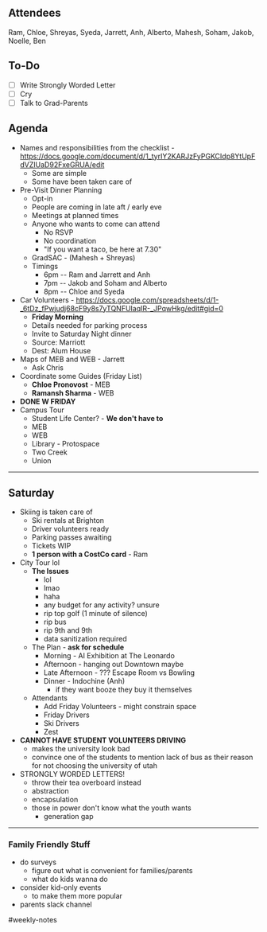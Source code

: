 ## Attendees
Ram, Chloe, Shreyas, Syeda, Jarrett, Anh, Alberto, Mahesh, Soham, Jakob, Noelle, Ben

## To-Do
- [ ] Write Strongly Worded Letter
- [ ] Cry
- [ ] Talk to Grad-Parents

## Agenda
- Names and responsibilities from the checklist - https://docs.google.com/document/d/1_tyrIY2KARJzFyPGKCIdp8YtUpFdVZIUaD92FxeGRUA/edit
	- Some are simple
	- Some have been taken care of
- Pre-Visit Dinner Planning
	- Opt-in
	- People are coming in late aft / early eve
	- Meetings at planned times
	- Anyone who wants to come can attend
		- No RSVP
		- No coordination
		- "If you want a taco, be here at 7.30"
	- GradSAC - (Mahesh + Shreyas)
	- Timings
		- 6pm -- Ram and Jarrett and Anh
		- 7pm -- Jakob and Soham and Alberto
		- 8pm -- Chloe and Syeda 
- Car Volunteers - https://docs.google.com/spreadsheets/d/1-_6tDz_fPwjudj68cF9y8s7yTQNFUIaqIR-_JPqwHkg/edit#gid=0
	- **Friday Morning**
	- Details needed for parking process
	- Invite to Saturday Night dinner
	- Source: Marriott
	- Dest: Alum House
- Maps of MEB and WEB - Jarrett
	- Ask Chris
- Coordinate some Guides (Friday List)
	- **Chloe Pronovost** - MEB
	- **Ramansh Sharma** - WEB
- **DONE W FRIDAY**
- Campus Tour 
	- Student Life Center? - **We don't have to**
	- MEB
	- WEB
	- Library - Protospace
	- Two Creek
	- Union

_____
## Saturday
- Skiing is taken care of
	- Ski rentals at Brighton
	- Driver volunteers ready
	- Parking passes awaiting
	- Tickets WIP
	- **1 person with a CostCo card** - Ram
- City Tour lol
	- **The Issues**
		- lol
		- lmao
		- haha 
		- any budget for any activity? unsure
		- rip top golf (1 minute of silence)
		- rip bus
		- rip 9th and 9th
		- data sanitization required
	- The Plan - **ask for schedule**
		- Morning - AI Exhibition at The Leonardo
		- Afternoon - hanging out Downtown maybe
		- Late Afternoon - ??? Escape Room vs Bowling
		- Dinner - Indochine (Anh)
			- if they want booze they buy it themselves
	- Attendants
		- Add Friday Volunteers - might constrain space
		- Friday Drivers
		- Ski Drivers
		- Zest
- **CANNOT HAVE STUDENT VOLUNTEERS DRIVING**
	- makes the university look bad
	- convince one of the students to mention lack of bus as their reason for not choosing the university of utah
- STRONGLY WORDED LETTERS!
	- throw their tea overboard instead
	- abstraction
	- encapsulation
	- those in power don't know what the youth wants
		- generation gap

____
### Family Friendly Stuff
- do surveys 
	- figure out what is convenient for families/parents
	- what do kids wanna do
- consider kid-only events
	- to make them more popular
- parents slack channel

#weekly-notes